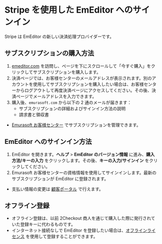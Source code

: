 # Stripe を使用した EmEditor へのサインイン

Stripe は EmEditor の新しい決済処理プロバイダーです。

## サブスクリプションの購入方法

1. [emeditor.com](https://www.emeditor.com/) を訪問し、ページを下にスクロールして「今すぐ購入」をクリックしてサブスクリプションを購入します。
2. 決済ページでは、お客様センターのメールアドレスが表示されます。別のアカウントを使用してサブスクリプションを購入したい場合は、お客様センターからログアウトして再度決済ページにアクセスしてください。その後、決済ページでメールアドレスを入力できます。
3. 購入後、`emurasoft.com` から以下の 2 通のメールが届きます：
    - サブスクリプションの詳細およびサインイン方法の説明
    - 請求書と領収書

- [Emurasoft お客様センター](https://support.emeditor.com/en/account/subscriptions) でサブスクリプションを管理できます。

## EmEditor へのサインイン方法

1. EmEditor を開きます。**ヘルプ** &gt; **EmEditor のバージョン情報** に進み、**購入方法/キーの入力** をクリックします。その後、**キーの入力/サインイン** をクリックしてください。
2. Emurasoft お客様センターの資格情報を使用してサインインします。最新のサブスクリプションが EmEditor に登録されます。

- 支払い情報の変更は [顧客ポータル](https://billing.stripe.com/p/login/14k7w2fK6g9Ca9q9AA) で行えます。

## オフライン登録

- オフライン登録は、以前 2Checkout 商人を通じて購入した際に発行されていた登録キーに代わるものです。
- インターネット接続なしで EmEditor を登録したい場合は、[オフラインライセンス](../offline_registration/index) を使用して登録することができます。
